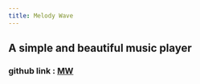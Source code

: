 ```yaml
---
title: Melody Wave
---
```


## A simple and beautiful music player


### github link : [MW](https://github.com/guduyili/Melody-Wave)
